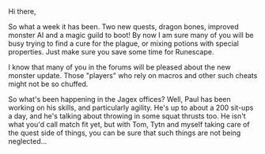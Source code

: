 Hi there,

So what a week it has been. Two new quests, dragon bones, improved monster AI and a magic guild to boot! By now I am sure many of you will be busy trying to find a cure for the plague, or mixing potions with special properties. Just make sure you save some time for Runescape.

I know that many of you in the forums will be pleased about the new monster update. Those "players" who rely on macros and other such cheats might not be so chuffed.

So what's been happening in the Jagex offices? Well, Paul has been working on his skills, and particularly agility. He's up to about a 200 sit-ups a day, and he's talking about throwing in some squat thrusts too. He isn't what you'd call match fit yet, but with Tom, Tytn and myself taking care of the quest side of things, you can be sure that such things are not being neglected...
